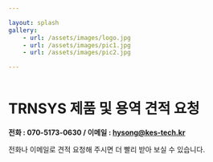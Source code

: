 ```yaml
---

layout: splash
gallery:
	- url: /assets/images/logo.jpg
    - url: /assets/images/pic1.jpg
    - url: /assets/images/pic2.jpg  

---
```

<figure claass="align-center">
	<img src="{{ site.url }}/assets/images/splash.png" alt="">
</figure>

# TRNSYS 제품 및 용역 견적 요청
**전화 : 070-5173-0630 / 이메일 : hysong@kes-tech.kr**

전화나 이메일로 견적 요청해 주시면 더 빨리 받아 보실 수 있습니다. 

<figure style="width: 150px" claass="align-left">
	<img src="{{ site.url }}/assets/images/logo.jpg" alt="">
</figure>
<figure style="width: 150px" claass="align-center">
	<img src="{{ site.url }}/assets/images/pic1.jpg" alt="">
</figure>
<figure style="width: 150px" claass="align-right">
	<img src="{{ site.url }}/assets/images/pic2.jpg" alt="">
</figure>

<!-- * 카카오맵 - 지도퍼가기 -->
<!-- 1. 지도 노드 -->
<div id="daumRoughmapContainer1708177449511" class="root_daum_roughmap root_daum_roughmap_landing"></div>

<!--
	2. 설치 스크립트
	* 지도 퍼가기 서비스를 2개 이상 넣을 경우, 설치 스크립트는 하나만 삽입합니다.
-->
<script charset="UTF-8" class="daum_roughmap_loader_script" src="https://ssl.daumcdn.net/dmaps/map_js_init/roughmapLoader.js"></script>

<!-- 3. 실행 스크립트 -->
<script charset="UTF-8">
	new daum.roughmap.Lander({
		"timestamp" : "1708177449511",
		"key" : "2i5up",
		"mapWidth" : "640",
		"mapHeight" : "360"
	}).render();
</script>